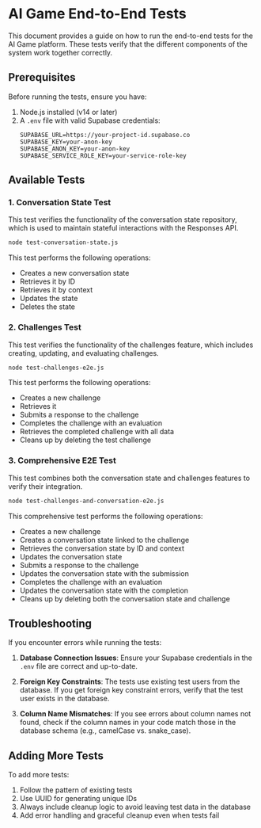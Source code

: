 # AI Game End-to-End Tests

This document provides a guide on how to run the end-to-end tests for the AI Game platform. These tests verify that the different components of the system work together correctly.

## Prerequisites

Before running the tests, ensure you have:

1. Node.js installed (v14 or later)
2. A `.env` file with valid Supabase credentials:
   ```
   SUPABASE_URL=https://your-project-id.supabase.co
   SUPABASE_KEY=your-anon-key
   SUPABASE_ANON_KEY=your-anon-key
   SUPABASE_SERVICE_ROLE_KEY=your-service-role-key
   ```

## Available Tests

### 1. Conversation State Test

This test verifies the functionality of the conversation state repository, which is used to maintain stateful interactions with the Responses API.

```bash
node test-conversation-state.js
```

This test performs the following operations:
- Creates a new conversation state
- Retrieves it by ID
- Retrieves it by context
- Updates the state
- Deletes the state

### 2. Challenges Test

This test verifies the functionality of the challenges feature, which includes creating, updating, and evaluating challenges.

```bash
node test-challenges-e2e.js
```

This test performs the following operations:
- Creates a new challenge
- Retrieves it
- Submits a response to the challenge
- Completes the challenge with an evaluation
- Retrieves the completed challenge with all data
- Cleans up by deleting the test challenge

### 3. Comprehensive E2E Test

This test combines both the conversation state and challenges features to verify their integration.

```bash
node test-challenges-and-conversation-e2e.js
```

This comprehensive test performs the following operations:
- Creates a new challenge
- Creates a conversation state linked to the challenge
- Retrieves the conversation state by ID and context
- Updates the conversation state
- Submits a response to the challenge
- Updates the conversation state with the submission
- Completes the challenge with an evaluation
- Updates the conversation state with the completion
- Cleans up by deleting both the conversation state and challenge

## Troubleshooting

If you encounter errors while running the tests:

1. **Database Connection Issues**: Ensure your Supabase credentials in the `.env` file are correct and up-to-date.

2. **Foreign Key Constraints**: The tests use existing test users from the database. If you get foreign key constraint errors, verify that the test user exists in the database.

3. **Column Name Mismatches**: If you see errors about column names not found, check if the column names in your code match those in the database schema (e.g., camelCase vs. snake_case).

## Adding More Tests

To add more tests:

1. Follow the pattern of existing tests
2. Use UUID for generating unique IDs
3. Always include cleanup logic to avoid leaving test data in the database
4. Add error handling and graceful cleanup even when tests fail 